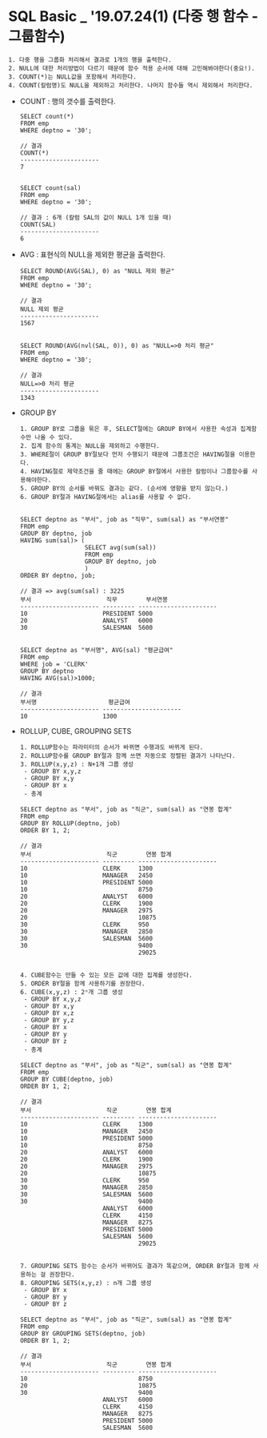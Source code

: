 # SQL Basic _ '19.07.24(1) (다중 행 함수 - 그룹함수)

    1. 다중 행을 그룹화 처리해서 결과로 1개의 행을 출력한다.
    2. NULL에 대한 처리방법이 다르기 때문에 함수 적용 순서에 대해 고민해봐야한다(중요!).
    3. COUNT(*)는 NULL값을 포함해서 처리한다.
    4. COUNT(칼럼명)도 NULL을 제외하고 처리한다. 나머지 함수들 역시 제외해서 처리한다.
      
      
* COUNT : 행의 갯수를 출력한다.
      
      SELECT count(*)
      FROM emp
      WHERE deptno = '30';
      
      // 결과
      COUNT(*)               
      ---------------------- 
      7 
      
      
      SELECT count(sal)
      FROM emp
      WHERE deptno = '30';

      // 결과 : 6개 (칼럼 SAL의 값이 NULL 1개 있을 때)
      COUNT(SAL)             
      ---------------------- 
      6
      
      
* AVG : 표현식의 NULL을 제외한 평균을 출력한다.
      
      SELECT ROUND(AVG(SAL), 0) as "NULL 제외 평균"
      FROM emp
      WHERE deptno = '30';
      
      // 결과
      NULL 제외 평균             
      ---------------------- 
      1567 
      
      
      SELECT ROUND(AVG(nvl(SAL, 0)), 0) as "NULL=>0 처리 평균"
      FROM emp
      WHERE deptno = '30';
      
      // 결과
      NULL=>0 처리 평균          
      ---------------------- 
      1343                   
      
      
* GROUP BY
      
      1. GROUP BY로 그룹을 묶은 후, SELECT절에는 GROUP BY에서 사용한 속성과 집계함수만 나올 수 있다.
      2. 집계 함수의 통계는 NULL을 제외하고 수행한다.
      3. WHERE절이 GROUP BY절보다 먼저 수행되기 때문에 그룹조건은 HAVING절을 이용한다.
      4. HAVING절로 제약조건을 줄 때에는 GROUP BY절에서 사용한 칼럼이나 그룹함수를 사용해야한다.
      5. GROUP BY의 순서를 바꿔도 결과는 같다. (순서에 영향을 받지 않는다.)
      6. GROUP BY절과 HAVING절에서는 alias를 사용할 수 없다.
      
      
      SELECT deptno as "부서", job as "직무", sum(sal) as "부서연봉"
      FROM emp
      GROUP BY deptno, job
      HAVING sum(sal)> (
                        SELECT avg(sum(sal))
                        FROM emp
                        GROUP BY deptno, job
                        )
      ORDER BY deptno, job;
      
      // 결과 => avg(sum(sal) : 3225
      부서                     직무        부서연봉                   
      ---------------------- --------- ---------------------- 
      10                     PRESIDENT 5000                   
      20                     ANALYST   6000                   
      30                     SALESMAN  5600                  
      
      
      SELECT deptno as "부서명", AVG(sal) "평균급여"
      FROM emp
      WHERE job = 'CLERK'
      GROUP BY deptno
      HAVING AVG(sal)>1000;
      
      // 결과
      부서명                    평균급여                   
      ---------------------- ---------------------- 
      10                     1300   


* ROLLUP, CUBE, GROUPING SETS

      1. ROLLUP함수는 파라미터의 순서가 바뀌면 수행과도 바뀌게 된다.
      2. ROLLUP함수를 GROUP BY절과 함께 쓰면 자동으로 정렬된 결과가 나타난다.
      3. ROLLUP(x,y,z) : N+1개 그룹 생성
       - GROUP BY x,y,z
       - GROUP BY x,y
       - GROUP BY x
       - 총계
       
      SELECT deptno as "부서", job as "직군", sum(sal) as "연봉 합계"
      FROM emp
      GROUP BY ROLLUP(deptno, job)
      ORDER BY 1, 2;
      
      // 결과
      부서                     직군        연봉 합계                  
      ---------------------- --------- ---------------------- 
      10                     CLERK     1300                   
      10                     MANAGER   2450                   
      10                     PRESIDENT 5000                   
      10                               8750                   
      20                     ANALYST   6000                   
      20                     CLERK     1900                   
      20                     MANAGER   2975                   
      20                               10875                  
      30                     CLERK     950                    
      30                     MANAGER   2850                   
      30                     SALESMAN  5600                   
      30                               9400                   
                                       29025                     
       
       
      4. CUBE함수는 만들 수 있는 모든 값에 대한 집계를 생성한다.
      5. ORDER BY절을 함께 사용하기를 권장한다.
      6. CUBE(x,y,z) : 2ⁿ개 그룹 생성
       - GROUP BY x,y,z
       - GROUP BY x,y
       - GROUP BY x,z
       - GROUP BY y,z
       - GROUP BY x
       - GROUP BY y
       - GROUP BY z
       - 총계
        
      SELECT deptno as "부서", job as "직군", sum(sal) as "연봉 합계"
      FROM emp
      GROUP BY CUBE(deptno, job)
      ORDER BY 1, 2;
      
      // 결과
      부서                     직군        연봉 합계                  
      ---------------------- --------- ---------------------- 
      10                     CLERK     1300                   
      10                     MANAGER   2450                   
      10                     PRESIDENT 5000                   
      10                               8750                   
      20                     ANALYST   6000                   
      20                     CLERK     1900                   
      20                     MANAGER   2975                   
      20                               10875                  
      30                     CLERK     950                    
      30                     MANAGER   2850                   
      30                     SALESMAN  5600                   
      30                               9400                   
                             ANALYST   6000                   
                             CLERK     4150                   
                             MANAGER   8275                   
                             PRESIDENT 5000                   
                             SALESMAN  5600                   
                                       29025                      


      7. GROUPING SETS 함수는 순서가 바뀌어도 결과가 똑같으며, ORDER BY절과 함께 사용하는 걸 권장한다.
      8. GROUPING SETS(x,y,z) : n개 그룹 생성
       - GROUP BY x
       - GROUP BY y
       - GROUP BY z
       
      SELECT deptno as "부서", job as "직군", sum(sal) as "연봉 합계"
      FROM emp
      GROUP BY GROUPING SETS(deptno, job)
      ORDER BY 1, 2;
      
      // 결과
      부서                     직군        연봉 합계                  
      ---------------------- --------- ---------------------- 
      10                               8750                   
      20                               10875                  
      30                               9400                   
                             ANALYST   6000                   
                             CLERK     4150                   
                             MANAGER   8275                   
                             PRESIDENT 5000                   
                             SALESMAN  5600      
